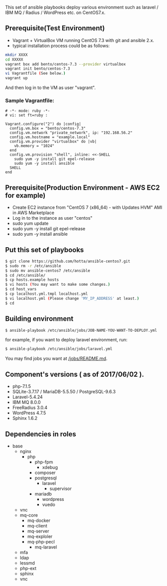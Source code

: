 This set of ansible playbooks deploy various environment such as laravel / IBM MQ / Radius / WordPress etc. on CentOS7.x.

## Prerequisite(Test Environment)

- Vagrant + VirtualBox VM running CentOS 7.3 with git and ansible 2.x.
- typical installation process could be as follows:

```bash
mkdir XXXX
cd XXXXX
vagrant box add bento/centos-7.3 --provider virtualbox
vagrant init bento/centos-7.3 
vi Vagrantfile (See below.)
vagrant up
```
And then log in to the VM as user "vagrant".

### Sample Vagrantfile:

```Vagrantfile
# -*- mode: ruby -*-
# vi: set ft=ruby :

Vagrant.configure("2") do |config|
  config.vm.box = "bento/centos-7.3"
  config.vm.network "private_network", ip: "192.168.56.2"
  config.vm.hostname = "example.local"
  config.vm.provider "virtualbox" do |vb|
    vb.memory = "1024"
  end
  config.vm.provision "shell", inline: <<-SHELL
    sudo yum -y install git epel-release
    sudo yum -y install ansible
  SHELL
end
```

## Prerequisite(Production Environment - AWS EC2 for example)

- Create EC2 instance from "CentOS 7 (x86_64) - with Updates HVM" AMI in AWS Marketplace 
- Log in to the instance as user "centos"
- sudo yum update
- sudo yum -y install git epel-release
- sudo yum -y install ansible

## Put this set of playbooks

```bash
$ git clone https://github.com/hotta/ansible-centos7.git
$ sudo rm -r /etc/ansible
$ sudo mv ansible-centos7 /etc/ansible
$ cd /etc/ansible/
$ cp hosts.example hosts
$ vi hosts (You may want to make some changes.)
$ cd host_vars
$ cp localhost.yml.tmpl localhost.yml
$ vi localhost.yml (Please change 'MY_IP_ADDRESS' at least.)
$ cd
```

## Building environment 

```bash
$ ansible-playbook /etc/ansible/jobs/JOB-NAME-YOU-WANT-TO-DEPLOY.yml
```

for example, if you want to deploy laravel environment, run:

```bash
$ ansible-playbook /etc/ansible/jobs/laravel.yml
```

You may find jobs you want at [/jobs/README.md](https://github.com/hotta/ansible-centos7/tree/master/jobs).

## Component's versions ( as of 2017/06/02 ).

- php-7.1.5
- SQLite-3.7.17 / MariaDB-5.5.50 / PostgreSQL-9.6.3
- Laravel-5.4.24
- IBM MQ 8.0.0
- FreeRadius 3.0.4
- WordPress 4.7.5
- Sphinx 1.6.2

## Dependencies in roles

- base
  - nginx
    - php
      - php-fpm
        - xdebug
      - composer
      - postgresql
        - laravel
          - supervisor
      - mariadb
        - wordpress
        - vuedo
  - vnc
  - mq-core
    - mq-docker
    - mq-client
    - mq-server
    - mq-exploler
    - mq-php-pecl
      - mq-laravel
  - mfa
  - ldap
  - lessmd
  - php-ext
  - sphinx
  - vnc
